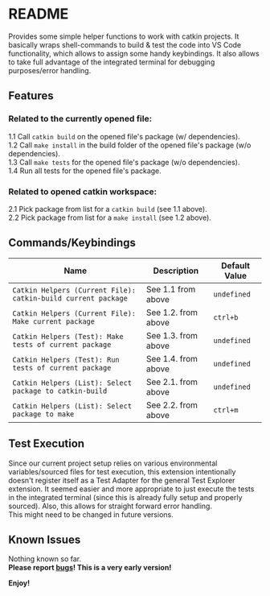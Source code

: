 # README

Provides some simple helper functions to work with catkin projects. It basically wraps shell-commands to build & test the code into VS Code functionality, which allows to assign some handy keybindings. It also allows to take full advantage of the integrated terminal for debugging purposes/error handling.
## Features
### Related to the currently opened file:
1.1 Call `catkin build` on the opened file's package (w/ dependencies).  
1.2 Call `make install` in the build folder of the opened file's package (w/o dependencies).  
1.3 Call `make tests` for the opened file's package (w/o dependencies).  
1.4 Run all tests for the opened file's package.  

### Related to opened catkin workspace:
2.1 Pick package from list for a `catkin build` (see 1.1 above).  
2.2 Pick package from list for a `make install` (see 1.2 above).  
## Commands/Keybindings
| Name                                                          | Description         | Default Value |
| ------------------------------------------------------------- | ------------------- | ------------- |
| `Catkin Helpers (Current File): catkin-build current package` | See 1.1 from above  | `undefined`   |
| `Catkin Helpers (Current File): Make current package`         | See 1.2. from above | `ctrl+b`      |
| `Catkin Helpers (Test): Make tests of current package`        | See 1.3. from above | `undefined`   |
| `Catkin Helpers (Test): Run tests of current package`         | See 1.4. from above | `undefined`   |
| `Catkin Helpers (List): Select package to catkin-build`       | See 2.1. from above | `undefined`   |
| `Catkin Helpers (List): Select package to make`               | See 2.2. from above | `ctrl+m`      |
 
## Test Execution
Since our current project setup relies on various environmental variables/sourced files for test execution, this extension intentionally doesn't register itself as a Test Adapter for the general Test Explorer extension. It seemed easier and more appropriate to just execute the tests in the integrated terminal (since this is already fully setup and properly sourced). Also, this allows for straight forward error handling.  
This might need to be changed in future versions.

## Known Issues 
Nothing known so far.  
**Please report [bugs](https://github.com/abrick1509/vs-code-catkin-helpers/issues)! This is a very early version!**

**Enjoy!**
